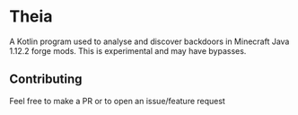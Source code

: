 # Theia
A Kotlin program used to analyse and discover backdoors in Minecraft Java 1.12.2 forge mods. This is experimental and may have bypasses.

## Contributing
Feel free to make a PR or to open an issue/feature request
